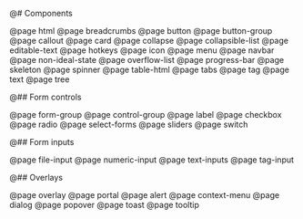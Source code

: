@# Components

<!-- Exact ordering of components in the navbar: -->

@page html
@page breadcrumbs
@page button
@page button-group
@page callout
@page card
@page collapse
@page collapsible-list
@page editable-text
@page hotkeys
@page icon
@page menu
@page navbar
@page non-ideal-state
@page overflow-list
@page progress-bar
@page skeleton
@page spinner
@page table-html
@page tabs
@page tag
@page text
@page tree

@## Form controls

@page form-group
@page control-group
@page label
@page checkbox
@page radio
@page select-forms
@page sliders
@page switch

@## Form inputs

@page file-input
@page numeric-input
@page text-inputs
@page tag-input

@## Overlays

@page overlay
@page portal
@page alert
@page context-menu
@page dialog
@page popover
@page toast
@page tooltip
